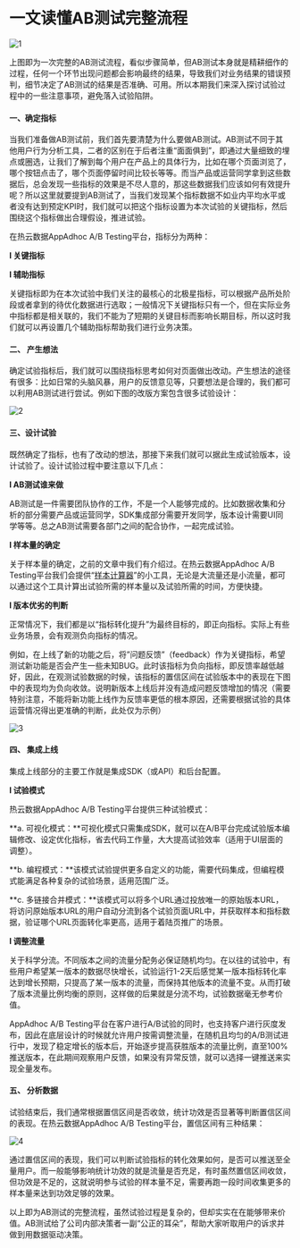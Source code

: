 # 一文读懂AB测试完整流程

![1](http://www.appadhoc.com/blog/wp-content/uploads/2021/12/1.png)



​	上图即为一次完整的AB测试流程，看似步骤简单，但AB测试本身就是精耕细作的过程，任何一个环节出现问题都会影响最终的结果，导致我们对业务结果的错误预判，细节决定了AB测试的结果是否准确、可用。所以本期我们来深入探讨试验过程中的一些注意事项，避免落入试验陷阱。

#### 一、确定指标

当我们准备做AB测试前，我们首先要清楚为什么要做AB测试。AB测试不同于其他用户行为分析工具，二者的区别在于后者注重“面面俱到”，即通过大量细致的埋点或圈选，让我们了解到每个用户在产品上的具体行为，比如在哪个页面浏览了，哪个按钮点击了，哪个页面停留时间比较长等等。而当产品或运营同学拿到这些数据后，总会发现一些指标的效果是不尽人意的，那这些数据我们应该如何有效提升呢？所以这里就要提到AB测试了，当我们发现某个指标数据不如业内平均水平或者没有达到预定KPI时，我们就可以把这个指标设置为本次试验的关键指标，然后围绕这个指标做出合理假设，推进试验。

在热云数据AppAdhoc A/B Testing平台，指标分为两种：

**l 关键指标**

**l 辅助指标**

关键指标即为在本次试验中我们关注的最核心的北极星指标，可以根据产品所处阶段或者拿到的待优化数据进行选取；一般情况下关键指标只有一个，但在实际业务中指标都是相关联的，我们不能为了短期的关键目标而影响长期目标，所以这时我们就可以再设置几个辅助指标帮助我们进行业务决策。

####  二、 产生想法

确定试验指标后，我们就可以围绕指标思考如何对页面做出改动。产生想法的途径有很多：比如日常的头脑风暴，用户的反馈意见等，只要想法是合理的，我们都可以利用AB测试进行尝试。例如下图的改版方案包含很多试验设计：

![2](http://www.appadhoc.com/blog/wp-content/uploads/2021/12/2.png)

#### 三、设计试验

既然确定了指标，也有了改动的想法，那接下来我们就可以据此生成试验版本，设计试验了。设计试验过程中要注意以下几点：

**l AB测试谁来做**

AB测试是一件需要团队协作的工作，不是一个人能够完成的。比如数据收集和分析的部分需要产品或运营同学，SDK集成部分需要开发同学，版本设计需要UI同学等等。总之AB测试需要各部门之间的配合协作，一起完成试验。

**l 样本量的确定**

关于样本量的确定，之前的文章中我们有介绍过。在热云数据AppAdhoc A/B Testing平台我们会提供“[样本计算器](https://mp.weixin.qq.com/s?__biz=MzAxNzYxNjE1OA==&mid=2650278090&idx=1&sn=53202f2a48e75f95717b2f86974ac5b4&scene=21#wechat_redirect)”的小工具，无论是大流量还是小流量，都可以通过这个工具计算出试验所需的样本量以及试验所需的时间，方便快捷。

**l 版本优劣的判断**

正常情况下，我们都是以“指标转化提升”为最终目标的，即正向指标。实际上有些业务场景，会有观测负向指标的情况。

例如，在上线了新的功能之后，将”问题反馈”（feedback）作为关键指标，希望测试新功能是否会产生一些未知BUG。此时该指标为负向指标，即反馈率越低越好，因此，在观测试验数据的时候，该指标的置信区间在试验版本中的表现在下图中的表现均为负向收敛。说明新版本上线后并没有造成问题反馈增加的情况（需要特别注意，不能将新功能上线作为反馈率更低的根本原因，还需要根据试验的具体运营情况得出更准确的判断，此处仅为示例）

![3](http://www.appadhoc.com/blog/wp-content/uploads/2021/12/3.png)

#### 四、 集成上线

集成上线部分的主要工作就是集成SDK（或API）和后台配置。

**l 试验模式**

热云数据AppAdhoc A/B Testing平台提供三种试验模式：

**a. 可视化模式：**可视化模式只需集成SDK，就可以在A/B平台完成试验版本编辑修改、设定优化指标，省去代码工作量，大大提高试验效率（适用于UI层面的调整）。

**b. 编程模式：**该模式试验提供更多自定义的功能，需要代码集成，但编程模式能满足各种复杂的试验场景，适用范围广泛。

**c. 多链接合并模式：**该模式可以将多个URL通过投放唯一的原始版本URL，将访问原始版本URL的用户自动分流到各个试验页面URL中，并获取样本和指标数据，验证哪个URL页面转化率更高，适用于着陆页推广的场景。

**l 调整流量**

关于科学分流。不同版本之间的流量分配务必保证随机均匀。在以往的试验中，有些用户希望某一版本的数据尽快增长，试验运行1-2天后感觉某一版本指标转化率达到增长预期，只提高了某一版本的流量，而保持其他版本的流量不变。从而打破了版本流量比例均衡的原则，这样做的后果就是分流不均，试验数据毫无参考价值。

AppAdhoc A/B Testing平台在客户进行A/B试验的同时，也支持客户进行灰度发布，因此在底层设计的时候就允许用户按需调整流量，在随机且均匀的A/B测试进行中，发现了稳定增长的版本后，开始逐步提高获胜版本的流量比例，直至100%推送版本，在此期间观察用户反馈，如果没有异常反馈，就可以选择一键推送来实现全量发布。

#### 五、 分析数据

试验结束后，我们通常根据置信区间是否收敛，统计功效是否显著等判断置信区间的表现。在热云数据AppAdhoc A/B Testing平台，置信区间有三种结果：

![4](http://www.appadhoc.com/blog/wp-content/uploads/2021/12/4.png)

通过置信区间的表现，我们可以判断试验指标的转化效果如何，是否可以推送至全量用户。而一般能够影响统计功效的就是流量是否充足，有时虽然置信区间收敛，但功效是不足的，这就说明参与试验的样本量不足，需要再跑一段时间收集更多的样本量来达到功效足够的效果。

以上即为AB测试的完整流程，虽然试验过程是复杂的，但却实实在在能够带来价值。AB测试给了公司内部决策者一副“公正的耳朵”，帮助大家听取用户的诉求并做到用数据驱动决策。